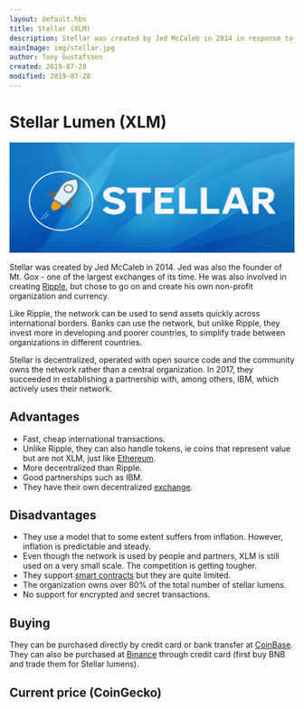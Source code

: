 ```yaml
---
layout: default.hbs
title: Stellar (XLM)
description: Stellar was created by Jed McCaleb in 2014 in response to Ripple. The project aims to help the developing world with transactions and is more decentralized than its counterpart Ripple.
mainImage: img/stellar.jpg
author: Tony Gustafsson
created: 2019-07-28
modified: 2019-07-28
---
```


# Stellar Lumen (XLM)

![Stellar](../img/stellar.jpg 'Stellar')

Stellar was created by Jed McCaleb in 2014. Jed was also the founder of Mt. Gox - one of the largest exchanges of its time. He was also involved in creating [Ripple](/cryptocurrencies/xrp.html), but chose to go on and create his own non-profit organization and currency.

Like Ripple, the network can be used to send assets quickly across international borders. Banks can use the network, but unlike Ripple, they invest more in developing and poorer countries, to simplify trade between organizations in different countries.

Stellar is decentralized, operated with open source code and the community owns the network rather than a central organization. In 2017, they succeeded in establishing a partnership with, among others, IBM, which actively uses their network.

## Advantages

-   Fast, cheap international transactions.
-   Unlike Ripple, they can also handle tokens, ie coins that represent value but are not XLM, just like [Ethereum](/cryptocurrencies/ethereum.html).
-   More decentralized than Ripple.
-   Good partnerships such as IBM.
-   They have their own decentralized [exchange](/market/exchanges.html).

## Disadvantages

-   They use a model that to some extent suffers from inflation. However, inflation is predictable and steady.
-   Even though the network is used by people and partners, XLM is still used on a very small scale. The competition is getting tougher.
-   They support [smart contracts](/technology/smart-contracts.html) but they are quite limited.
-   The organization owns over 80% of the total number of stellar lumens.
-   No support for encrypted and secret transactions.

## Buying

They can be purchased directly by credit card or bank transfer at [CoinBase](https://www.coinbase.com/). They can also be purchased at [Binance](https://www.binance.com) through credit card (first buy BNB and trade them for Stellar lumens).

## Current price (CoinGecko)

<script src="https://widgets.coingecko.com/coingecko-coin-ticker-widget.js"></script>

<coingecko-coin-ticker-widget currency="usd" coin-id="stellar" locale="en"></coingecko-coin-ticker-widget>
